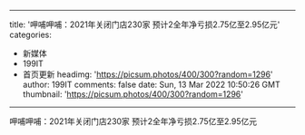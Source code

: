 
---
title: '呷哺呷哺：2021年关闭门店230家  预计2全年净亏损2.75亿至2.95亿元'
categories: 
 - 新媒体
 - 199IT
 - 首页更新
headimg: 'https://picsum.photos/400/300?random=1296'
author: 199IT
comments: false
date: Sun, 13 Mar 2022 10:50:26 GMT
thumbnail: 'https://picsum.photos/400/300?random=1296'
---

<div>   
呷哺呷哺：2021年关闭门店230家  预计2全年净亏损2.75亿至2.95亿元  
</div>
            